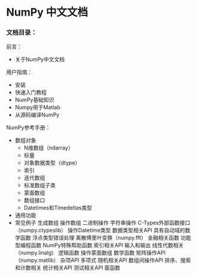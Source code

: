 # NumPy 中文文档

### 文档目录：

前言：

- 关于NumPy中文文档

用户指南：

- 安装
- 快速入门教程
- NumPy基础知识
- Numpy用于Matlab
- 从源码编译NumPy

NumPy参考手册：

- 数组对象
	- N维数组（ndarray）
	- 标量
	- 对象数据类型（dtype）
	- 索引
	- 迭代数组
	- 标准数组子类
	- 蒙面数组
	- 数组接口
	- Datetimes和Timedeltas类型
- 通用功能
- 常见例子
	生成数组
	操作数组
	二进制操作
	字符串操作
	C-Types外部函数接口（numpy.ctypeslib）
	操作Datetime类型
	数据类型相关API
	具有自动域的数学函数
	浮点类型错误处理
	离散傅里叶变换（numpy.fft）
	金融相关函数
	功能型编程函数
	NumPy特殊帮助函数
	索引相关API
	输入和输出
	线性代数相关（numpy.linalg）
	逻辑函数
	操作蒙面数组
	数学函数
	矩阵操作API（numpy.matlib）
	杂项API
	多项式
	随机相关API
	数组间操作API
	排序、搜索和计数相关
	统计相关API
	测试相关API
	窗函数